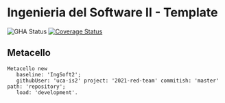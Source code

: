 # Ingenieria del Software II - Template

![GHA Status](https://github.com/uca-is2/2021-red-team/actions/workflows/GHA.yml/badge.svg)
[![Coverage Status](https://coveralls.io/repos/github/uca-is2/2021-red-team/badge.svg?branch=master)](https://coveralls.io/github/uca-is2/2021-red-team?branch=master)

## Metacello

```smalltalk
Metacello new
   baseline: 'IngSoft2';
   githubUser: 'uca-is2' project: '2021-red-team' commitish: 'master' path: 'repository';
   load: 'development'.
```
